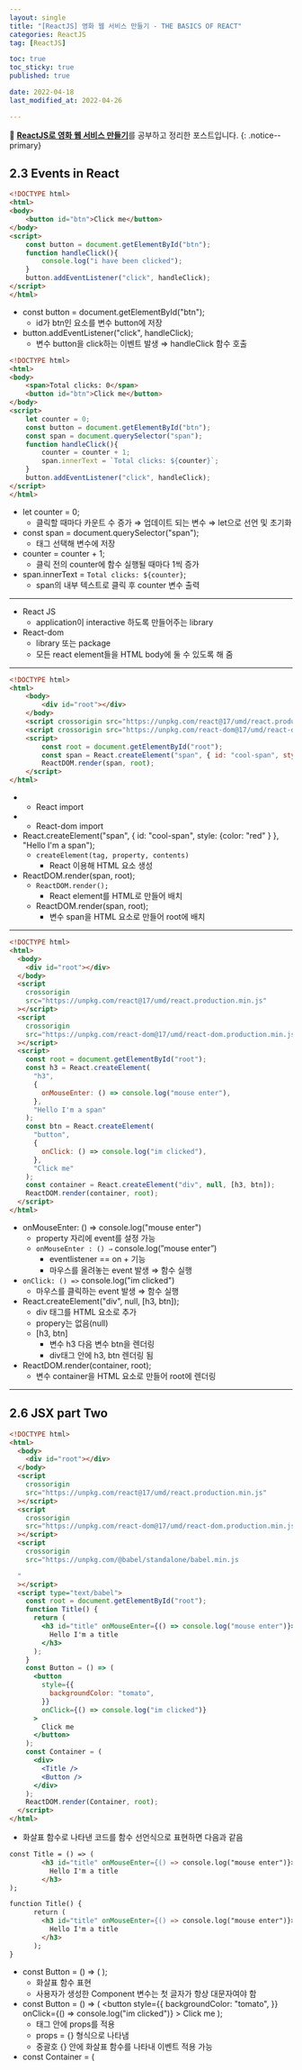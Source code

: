```yaml
---
layout: single
title: "[ReactJS] 영화 웹 서비스 만들기 - THE BASICS OF REACT"
categories: ReactJS
tag: [ReactJS]

toc: true
toc_sticky: true
published: true

date: 2022-04-18
last_modified_at: 2022-04-26

---
```



📄 [**ReactJS로 영화 웹 서비스 만들기**](https://nomadcoders.co/react-for-beginners)를 공부하고 정리한 포스트입니다.
{: .notice--primary}

## 2.3 Events in React

```html
<!DOCTYPE html>
<html>
<body>
    <button id="btn">Click me</button>
</body>
<script>
    const button = document.getElementById("btn");
    function handleClick(){
        console.log("i have been clicked");
    }
    button.addEventListener("click", handleClick);
</script>
</html>
```

- const button = document.getElementById("btn");
    - id가 btn인 요소를 변수 button에 저장
- button.addEventListener("click", handleClick);
    - 변수 button을 click하는 이벤트 발생 ⇒ handleClick 함수 호출
    

```html
<!DOCTYPE html>
<html>
<body>
    <span>Total clicks: 0</span>
    <button id="btn">Click me</button>
</body>
<script>
    let counter = 0;
    const button = document.getElementById("btn");
    const span = document.querySelector("span");
    function handleClick(){
        counter = counter + 1;
        span.innerText = `Total clicks: ${counter}`;
    }
    button.addEventListener("click", handleClick);
</script>
</html>
```

- let counter = 0;
    - 클릭할 때마다 카운트 수 증가 ⇒ 업데이트 되는 변수 ⇒ let으로 선언 및 초기화
- const span = document.querySelector("span");
    - <span> 태그 선택해 변수에 저장
- counter = counter + 1;
    - 클릭 전의 counter에 함수 실행될 때마다 1씩 증가
- span.innerText = `Total clicks: ${counter}`;
    - span의 내부 텍스트로 클릭 후 counter 변수 출력

---

- React JS
    - application이 interactive 하도록 만들어주는 library
- React-dom
    - library 또는 package
    - 모든 react element들을 HTML body에 둘 수 있도록 해 줌

---

```html
<!DOCTYPE html>
<html>
    <body>
        <div id="root"></div>
    </body>
    <script crossorigin src="https://unpkg.com/react@17/umd/react.production.min.js"></script>
    <script crossorigin src="https://unpkg.com/react-dom@17/umd/react-dom.production.min.js"></script>
    <script>
        const root = document.getElementById("root");
        const span = React.createElement("span", { id: "cool-span", style: {color: "red" } }, "Hello I'm a span");
        ReactDOM.render(span, root);
    </script>
</html>
```

- <script crossorigin src="https://unpkg.com/react@17/umd/react.production.min.js"></script>
    - React import
- <script crossorigin src="https://unpkg.com/react-dom@17/umd/react-dom.production.min.js"></script>
    - React-dom import
- React.createElement("span", { id: "cool-span", style: {color: "red" } }, "Hello I'm a span");
    - `createElement(tag, property, contents)`
        - React 이용해 HTML 요소 생성
- ReactDOM.render(span, root);
    - `ReactDOM.render();`
        - React element를 HTML로 만들어 배치
    - ReactDOM.render(span, root);
        - 변수 span을 HTML 요소로 만들어 root에 배치
  
---

```html
<!DOCTYPE html>
<html>
  <body>
    <div id="root"></div>
  </body>
  <script
    crossorigin
    src="https://unpkg.com/react@17/umd/react.production.min.js"
  ></script>
  <script
    crossorigin
    src="https://unpkg.com/react-dom@17/umd/react-dom.production.min.js"
  ></script>
  <script>
    const root = document.getElementById("root");
    const h3 = React.createElement(
      "h3",
      {
        onMouseEnter: () => console.log("mouse enter"),
      },
      "Hello I'm a span"
    );
    const btn = React.createElement(
      "button",
      {
        onClick: () => console.log("im clicked"),
      },
      "Click me"
    );
    const container = React.createElement("div", null, [h3, btn]);
    ReactDOM.render(container, root);
  </script>
</html>
```

- onMouseEnter: () => console.log("mouse enter")
    - property 자리에 event를 설정 가능
    - `onMouseEnter : () ⇒` console.log(”mouse enter”)
        - eventlistener == on + 기능
        - 마우스를 올려놓는 event 발생 ⇒ 함수 실행
- `onClick: () =>` console.log("im clicked")
    - 마우스를 클릭하는 event 발생 ⇒ 함수 실행
- React.createElement("div", null, [h3, btn]);
    - div 태그를 HTML 요소로 추가
    - propery는 없음(null)
    - [h3, btn]
        - 변수 h3 다음 변수 btn을 렌더링
        - div태그 안에 h3, btn 렌더링 됨
- ReactDOM.render(container, root);
    - 변수 container을 HTML 요소로 만들어 root에 렌더링

---

## 2.6 JSX part Two

```html
<!DOCTYPE html>
<html>
  <body>
    <div id="root"></div>
  </body>
  <script
    crossorigin
    src="https://unpkg.com/react@17/umd/react.production.min.js"
  ></script>
  <script
    crossorigin
    src="https://unpkg.com/react-dom@17/umd/react-dom.production.min.js"
  ></script>
  <script
    crossorigin
    src="https://unpkg.com/@babel/standalone/babel.min.js

  "
  ></script>
  <script type="text/babel">
    const root = document.getElementById("root");
    function Title() {
      return (
        <h3 id="title" onMouseEnter={() => console.log("mouse enter")}>
          Hello I'm a title
        </h3>
      );
    }
    const Button = () => (
      <button
        style={{
          backgroundColor: "tomato",
        }}
        onClick={() => console.log("im clicked")}
      >
        Click me
      </button>
    );
    const Container = (
      <div>
        <Title />
        <Button />
      </div>
    );
    ReactDOM.render(Container, root);
  </script>
</html>
```

- 화살표 함수로 나타낸 코드를 함수 선언식으로 표현하면 다음과 같음

```html
const Title = () => (
        <h3 id="title" onMouseEnter={() => console.log("mouse enter")}>
          Hello I'm a title
        </h3>
);
```

```html
function Title() {
      return (
        <h3 id="title" onMouseEnter={() => console.log("mouse enter")}>
          Hello I'm a title
        </h3>
      );
}
```

- const Button = () => (
    );
    - 화살표 함수 표현
    - 사용자가 생성한 Component 변수는 첫 글자가 항상 대문자여야 함
- const Button = () => (
      <button
        style={{
          backgroundColor: "tomato",
        }}
        onClick={() => console.log("im clicked")}
      >
        Click me
      </button>
    );
    - 태그 안에 props를 적용
    - props = {} 형식으로 나타냄
    - 중괄호 {} 안에 화살표 함수를 나타내 이벤트 적용 가능
- const Container = (
      <div>
        <Title />
        <Button />
      </div>
    );
    - Container라는 Component 안에 div 태그를 생성한 후 위에서 만들어 놓은 Title, Button Component를 적용
    - Component 안에 Component 넣을 때 형식 ⇒ <Component Name />
- ReactDOM.render(Container, root);
    - 만들어 둔 Component인 Container을 HTML 요소로 만들어 root에 렌더링

